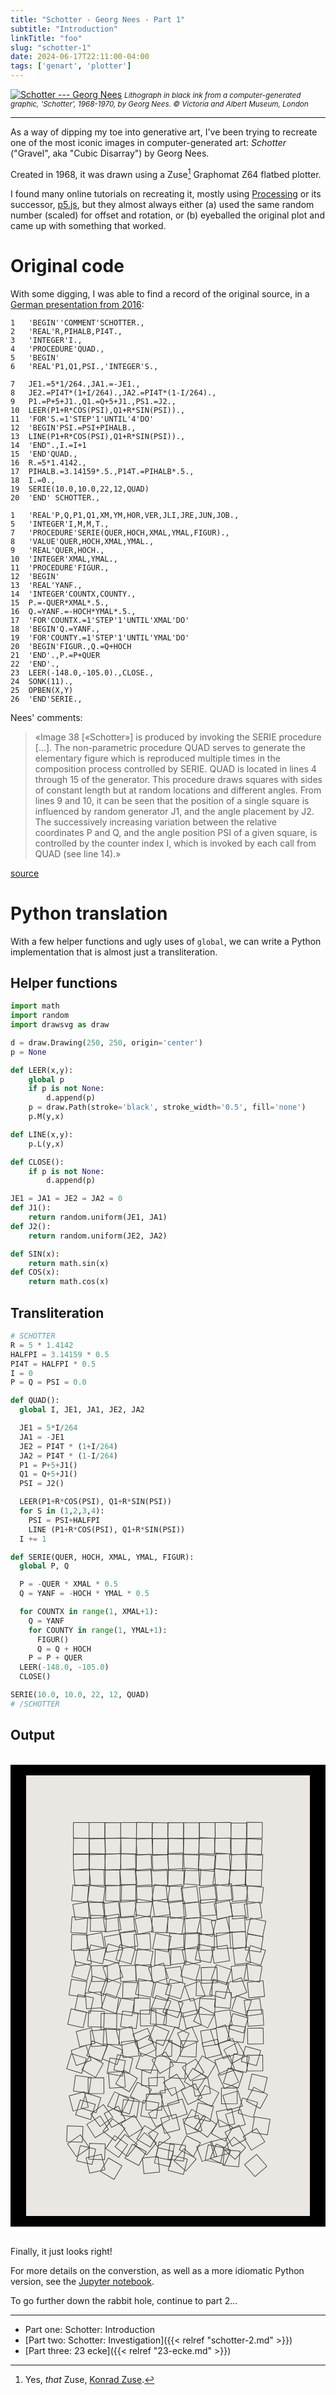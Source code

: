```yaml
---
title: "Schotter - Georg Nees - Part 1"
subtitle: "Introduction"
linkTitle: "foo"
slug: "schotter-1"
date: 2024-06-17T22:11:00-04:00
tags: ['genart', 'plotter']
---
```


[![Schotter --- Georg Nees](/img/2024/nees/plot-vanda.jpg)](https://collections.vam.ac.uk/item/O221321/schotter-print-nees-georg)
_<small>Lithograph in black ink from a computer-generated graphic, 'Schotter', 1968-1970, by Georg Nees. © Victoria and Albert Museum, London</small>_

---

As a way of dipping my toe into generative art, I've been trying to
recreate one of the most iconic images in computer-generated art:
_Schotter_ ("Gravel", aka "Cubic Disarray") by Georg Nees.

Created in 1968, it was drawn using a Zuse[^zuse] Graphomat Z64
flatbed plotter.

I found many online tutorials on recreating it, mostly using
[Processing](https://processing.org/) or its successor,
[p5.js](https://p5js.org/), but they almost always either (a) used the
same random number (scaled) for offset and rotation, or (b) eyeballed
the original plot and came up with something that worked.

[^zuse]: Yes, _that_ Zuse, [Konrad Zuse](https://en.wikipedia.org/wiki/Konrad_Zuse).

# Original code

With some digging, I was able to find a record of the original source,
in a [German presentation from
2016](https://www.slideshare.net/slideshow/kunst-und-computer/67510183#16):

```text
1   'BEGIN''COMMENT'SCHOTTER.,
2   'REAL'R,PIHALB,PI4T.,
3   'INTEGER'I.,
4   'PROCEDURE'QUAD.,
5   'BEGIN'
6   'REAL'P1,Q1,PSI.,'INTEGER'S.,

7   JE1.=5*1/264.,JA1.=-JE1.,
8   JE2.=PI4T*(1+I/264).,JA2.=PI4T*(1-I/264).,
9   P1.=P+5+J1.,Q1.=Q+5+J1.,PS1.=J2.,
10  LEER(P1+R*COS(PSI),Q1+R*SIN(PSI)).,
11  'FOR'S.=1'STEP'1'UNTIL'4'DO'
12  'BEGIN'PSI.=PSI+PIHALB.,
13  LINE(P1+R*COS(PSI),Q1+R*SIN(PSI)).,
14  'END".,I.=I+1
15  'END'QUAD.,
16  R.=5*1.4142.,
17  PIHALB.=3.14159*.5.,P14T.=PIHALB*.5.,
18  I.=0.,
19  SERIE(10.0,10.0,22,12,QUAD)
20  'END' SCHOTTER.,

1   'REAL'P,Q,P1,Q1,XM,YM,HOR,VER,JLI,JRE,JUN,JOB.,
5   'INTEGER'I,M,M,T.,
7   'PROCEDURE'SERIE(QUER,HOCH,XMAL,YMAL,FIGUR).,
8   'VALUE'QUER,HOCH,XMAL,YMAL.,
9   'REAL'QUER,HOCH.,
10  'INTEGER'XMAL,YMAL.,
11  'PROCEDURE'FIGUR.,
12  'BEGIN'
13  'REAL'YANF.,
14  'INTEGER'COUNTX,COUNTY.,
15  P.=-QUER*XMAL*.5.,
16  Q.=YANF.=-HOCH*YMAL*.5.,
17  'FOR'COUNTX.=1'STEP'1'UNTIL'XMAL'DO'
18  'BEGIN'Q.=YANF.,
19  'FOR'COUNTY.=1'STEP'1'UNTIL'YMAL'DO'
20  'BEGIN'FIGUR.,Q.=Q+HOCH
21  'END'.,P.=P+QUER
22  'END'.,
23  LEER(-148.0,-105.0).,CLOSE.,
24  SONK(11).,
25  OPBEN(X,Y)
26  'END'SERIE.,
```

Nees' comments:
> «Image 38 [«Schotter»] is produced by invoking the SERIE procedure […]. The non-parametric procedure QUAD serves to generate the elementary figure which is reproduced multiple times in the composition process controlled by SERIE. QUAD is located in lines 4 through 15 of the generator. This procedure draws squares with sides of constant length but at random locations and different angles. From lines 9 and 10, it can be seen that the position of a single square is influenced by random generator J1, and the angle placement by J2. The successively increasing variation between the relative coordinates P and Q, and the angle position PSI of a given square, is controlled by the counter index I, which is invoked by each call from QUAD (see line 14).»

[source](https://ems.andrew.cmu.edu/2013_60210a/assignments/assignment-04/index.html)

# Python translation

With a few helper functions and ugly uses of `global`, we can write a
Python implementation that is almost just a transliteration.

## Helper functions

```python
import math
import random
import drawsvg as draw

d = draw.Drawing(250, 250, origin='center')
p = None

def LEER(x,y):
    global p
    if p is not None:
        d.append(p)
    p = draw.Path(stroke='black', stroke_width='0.5', fill='none')
    p.M(y,x)

def LINE(x,y):
    p.L(y,x)

def CLOSE():
    if p is not None:
        d.append(p)

JE1 = JA1 = JE2 = JA2 = 0
def J1():
    return random.uniform(JE1, JA1)
def J2():
    return random.uniform(JE2, JA2)

def SIN(x):
    return math.sin(x)
def COS(x):
    return math.cos(x)
```

## Transliteration

```python
# SCHOTTER
R = 5 * 1.4142
HALFPI = 3.14159 * 0.5
PI4T = HALFPI * 0.5
I = 0
P = Q = PSI = 0.0

def QUAD():
  global I, JE1, JA1, JE2, JA2

  JE1 = 5*I/264
  JA1 = -JE1
  JE2 = PI4T * (1+I/264)
  JA2 = PI4T * (1-I/264)
  P1 = P+5+J1()
  Q1 = Q+5+J1()
  PSI = J2()

  LEER(P1+R*COS(PSI), Q1+R*SIN(PSI))
  for S in (1,2,3,4):
    PSI = PSI+HALFPI
    LINE (P1+R*COS(PSI), Q1+R*SIN(PSI))
  I += 1

def SERIE(QUER, HOCH, XMAL, YMAL, FIGUR):
  global P, Q

  P = -QUER * XMAL * 0.5
  Q = YANF = -HOCH * YMAL * 0.5

  for COUNTX in range(1, XMAL+1):
    Q = YANF
    for COUNTY in range(1, YMAL+1):
      FIGUR()
      Q = Q + HOCH
    P = P + QUER
  LEER(-148.0, -105.0)
  CLOSE()

SERIE(10.0, 10.0, 22, 12, QUAD)
# /SCHOTTER
```

## Output

<br>

<center style="background-color:black">
<br>
<svg xmlns="http://www.w3.org/2000/svg" width="90%" viewBox="-90 -140 180 280" style="background-color:#eae6e2">
<g stroke-width=".4" stroke="#41403a" fill="none" stroke-linecap="round" stroke-linejoin="round">
<path d="M-50-100v-10h-10v10h10m10.008-.007v-10h-10v10h10"/>
<path d="m-30.016-99.982.045-10-10-.045-.045 10 10 .045m10.053-.038.036-10-10-.037-.036 10 10 .036"/>
<path d="m-9.978-100.006.1-9.999-10-.1-.1 10 10 .1"/>
<path d="m-.047-99.879.147-9.999-9.999-.146-.146 9.999 9.998.146"/>
<path d="m9.955-99.975.1-10-9.999-.1-.1 10 9.999.1"/>
<path d="m19.974-99.925.002-10-10-.002-.002 10 10 .002"/>
<path d="m30.01-100.077-.057-10-10 .057.058 10 10-.057m10.09-.09-.083-10-10 .084.084 10 10-.084m10.005.394.088-10-10-.087-.087 10 10 .087"/>
<path d="m59.928-100.158.075-10-10-.075-.075 10 10 .075M-50.063-89.98l.197-9.997-9.998-.197-.197 9.997 9.998.198"/>
<path d="m-39.73-89.91-.306-9.996-9.995.306.306 9.995 9.995-.306m10.109-.306-.237-9.998-9.997.237.237 9.997 9.997-.236"/>
<path d="m-20.187-90.06.288-9.996-9.996-.288-.288 9.996 9.996.288"/>
<path d="m-9.641-89.996-.438-9.99-9.99.437.437 9.99 9.99-.437"/>
<path d="m.267-89.713.093-9.999-10-.093-.092 10 9.999.092"/>
<path d="m9.863-89.738.277-9.996-9.996-.278-.278 9.996 9.996.278"/>
<path d="m19.781-89.89.088-10-10-.087-.087 10 10 .087"/>
<path d="m29.503-90.024.457-9.99-9.99-.456-.456 9.99 9.989.456"/>
<path d="m39.866-90.235-.195-9.998-9.998.195.195 9.998 9.998-.195m10.256.513.065-10-10-.065-.065 10 10 .065"/>
<path d="m59.357-89.35.524-9.986-9.986-.524-.525 9.986 9.987.524m-109.225 9.376-.22-9.997-9.997.22.22 9.997 9.997-.22"/>
<path d="m-40.006-80.103.338-9.994-9.995-.338-.338 9.994 9.994.338"/>
<path d="m-29.767-80.268-.254-9.996-9.996.254.253 9.996 9.997-.254"/>
<path d="m-20.106-79.929.24-9.997-9.997-.24-.24 9.997 9.997.24"/>
<path d="m-10.238-79.799-.39-9.992-9.992.39.39 9.992 9.992-.39m10.708.056-.477-9.988-9.988.476.476 9.988 9.988-.476"/>
<path d="m10.348-80.75-.446-9.99-9.99.447.447 9.99 9.99-.447"/>
<path d="m19.335-79.499.254-9.996-9.997-.255-.254 9.997 9.997.254"/>
<path d="m29.295-79.067.784-9.97-9.97-.784-.783 9.97 9.969.784m10.641-1.021.61-9.98-9.982-.61-.609 9.981 9.981.61"/>
<path d="m49.694-80.004-.511-9.987-9.987.511.511 9.987 9.987-.51m10.233.237.309-9.996-9.995-.308-.309 9.995 9.995.309m-108.959 9.02-.913-9.958-9.958.912.913 9.958 9.958-.912"/>
<path d="m-39.863-70.084.155-9.999-9.999-.154-.155 9.998 10 .155"/>
<path d="m-30.35-69.943-.188-9.999-9.998.188.188 9.998 9.998-.187m10.71-.977-.856-9.964-9.963.855.855 9.964 9.963-.856"/>
<path d="m-10.026-70.587-.755-9.971-9.97.754.754 9.972 9.971-.755"/>
<path d="m-.067-70.369-.389-9.992-9.992.39.39 9.991 9.991-.389m10.01.995.367-9.993-9.993-.366-.367 9.993 9.993.366m10.295-1.006.694-9.976-9.976-.693-.694 9.975 9.976.694"/>
<path d="m30.182-70.429-.579-9.983-9.983.579.579 9.983 9.983-.578"/>
<path d="m38.483-69.64 1.288-9.917-9.916-1.289-1.289 9.917 9.917 1.288"/>
<path d="m48.99-69.628.386-9.993-9.992-.386-.387 9.992 9.993.387m10.397-.017.196-9.998-9.998-.196-.196 9.998 9.998.196M-51.13-59.605l.841-9.965-9.965-.84-.84 9.964 9.965.84m10.1.595 1.175-9.931-9.93-1.175-1.176 9.93 9.931 1.176m11.373-1.04.248-9.997-9.997-.249-.248 9.997 9.997.249"/>
<path d="m-20.365-60.6.078-10-10-.077-.077 10 10 .077m10.798.985-.375-9.992-9.993.375.375 9.993 9.993-.376"/>
<path d="m-.255-59.337 1.508-9.886-9.885-1.508-1.508 9.886 9.885 1.508"/>
<path d="m9.829-60.728-1.002-9.95-9.95 1.001 1.002 9.95 9.95-1.001"/>
<path d="m19.559-59.643-1.217-9.925-9.926 1.217 1.217 9.925 9.926-1.217m11.413-.315-1.2-9.928-9.927 1.2 1.2 9.928 9.927-1.2m10.512-1.247-1.05-9.945-9.945 1.05 1.05 9.945 9.945-1.05"/>
<path d="m50.804-60.852-.925-9.957-9.957.926.925 9.957 9.957-.926"/>
<path d="m59.665-58.942 1.035-9.946-9.946-1.035-1.035 9.946 9.946 1.035m-108.551 9.144-1.613-9.869-9.869 1.613 1.613 9.87 9.869-1.614"/>
<path d="m-39.932-49.703-.583-9.982-9.983.583.584 9.983 9.982-.584"/>
<path d="m-30.078-50.048-1.375-9.905-9.905 1.375 1.375 9.905 9.905-1.375m10.298-.357-.976-9.952-9.952.976.976 9.952 9.952-.976"/>
<path d="m-11.338-50.051 1.514-9.885-9.884-1.514-1.515 9.884 9.885 1.515m12.82-1.559L.095-61.513l-9.903 1.386 1.387 9.904 9.903-1.387"/>
<path d="M11.597-50.324 10.4-60.252.472-59.055l1.197 9.928 9.928-1.197"/>
<path d="m20.535-49.813-.933-9.957-9.956.933.933 9.956 9.956-.932m10.491-1.607-.685-9.977-9.976.684.684 9.977 9.977-.684"/>
<path d="m41.117-50.672-1.92-9.813-9.814 1.92 1.92 9.814 9.814-1.92"/>
<path d="m50.978-49.728-.94-9.956-9.955.94.94 9.955 9.955-.94"/>
<path d="m59.748-49.661-1.383-9.904-9.904 1.383 1.383 9.904 9.904-1.383M-51.541-39.55l.644-9.98-9.98-.644-.643 9.98 9.979.643m12.266-1.374.192-9.998-9.998-.192-.192 9.998 9.998.192"/>
<path d="m-29.77-41.984-1.46-9.893-9.892 1.46 1.46 9.892 9.892-1.459"/>
<path d="m-20.885-40.802-.897-9.96-9.96.898.897 9.96 9.96-.898m11.676-.268-1.956-9.806-9.806 1.956 1.955 9.806 9.807-1.955"/>
<path d="m-.235-40.084.28-9.996-9.996-.28-.28 9.996 9.996.28"/>
<path d="m8.964-39.06 1.223-9.925-9.925-1.223-1.223 9.925 9.925 1.223m12.21-.69-.563-9.984-9.984.563.563 9.984 9.984-.563"/>
<path d="m28.213-37.794 2.242-9.745-9.745-2.243-2.243 9.746 9.745 2.242"/>
<path d="m39.51-40.043-2.3-9.732-9.732 2.3 2.3 9.732 9.732-2.3"/>
<path d="m49.215-40.934-.488-9.988-9.988.487.488 9.988 9.988-.487M60.196-37.6l2.003-9.798-9.797-2.003-2.003 9.797 9.797 2.004m-111.522 8.847.287-9.995-9.996-.287-.286 9.996 9.995.287"/>
<path d="m-40.282-30.31-1.715-9.851-9.851 1.714 1.714 9.852 9.852-1.715m11.375.928-1.689-9.856-9.856 1.688 1.688 9.856 9.857-1.688m9.887-2.296-1.407-9.9-9.9 1.407 1.407 9.9 9.9-1.407"/>
<path d="m-10.815-29.648-.642-9.979-9.98.642.642 9.98 9.98-.643M.084-27.904l1.978-9.803-9.803-1.977-1.977 9.802 9.802 1.978"/>
<path d="m10.596-29.145.541-9.985-9.985-.542-.542 9.985 9.986.542"/>
<path d="m20.276-30.055-.194-9.998-9.998.194.194 9.998 9.998-.194"/>
<path d="m29.609-29.087-.207-9.997-9.998.207.207 9.998 9.998-.208m11.782-1.375-.72-9.974-9.974.72.72 9.974 9.974-.72"/>
<path d="m49.871-30.831-.622-9.98-9.98.622.622 9.98 9.98-.622"/>
<path d="m58.977-27.767 1.54-9.88-9.88-1.54-1.54 9.88 9.88 1.54m-107.516 7.323-1.53-9.882-9.882 1.53 1.53 9.882 9.882-1.53"/>
<path d="m-41.461-20.39 2.202-9.754-9.754-2.202-2.203 9.754 9.755 2.203m10.33-.256 2.698-9.629-9.63-2.698-2.697 9.63 9.629 2.697"/>
<path d="m-23.338-20.289 2.598-9.656-9.656-2.599-2.599 9.657 9.657 2.598m12.191 1.82 1.711-9.852-9.852-1.711L-21-20.18l9.852 1.711m12.739-.723.454-9.99-9.99-.453-.453 9.99 9.99.453"/>
<path d="m11.748-21.016-1.258-9.92L.57-29.68l1.257 9.92 9.92-1.257"/>
<path d="m20.804-21.485-1.965-9.805-9.805 1.965L11-19.52l9.805-1.965"/>
<path d="m27.245-21.103 1.868-9.824-9.824-1.868-1.868 9.824 9.824 1.868"/>
<path d="m39.208-22.301-1.582-9.874-9.874 1.581 1.582 9.874 9.874-1.581m13.332 1.214-1.226-9.924-9.925 1.226 1.226 9.925 9.925-1.227"/>
<path d="m58.94-19.357 3.035-9.529-9.529-3.034-3.034 9.528 9.528 3.035M-51.372-9.656l2.528-9.675-9.675-2.528-2.528 9.675 9.675 2.528m13.182.346-.289-9.996-9.996.289.289 9.995 9.995-.288"/>
<path d="m-28.54-11.905-3.18-9.481-9.48 3.18 3.18 9.48 9.48-3.18"/>
<path d="m-20.007-9.503-.44-9.99-9.99.44.44 9.99 9.99-.44"/>
<path d="m-10.156-9.752-.415-9.992-9.99.415.414 9.991 9.99-.414"/>
<path d="M.297-11.284-2.74-20.81l-9.528 3.036 3.037 9.528 9.528-3.037"/>
<path d="m9.477-8.765-1.323-9.912-9.912 1.324 1.323 9.911 9.912-1.323"/>
<path d="m17.758-9.777 2.693-9.63L10.82-22.1l-2.692 9.631 9.63 2.692m13.7 1.462-.385-9.993-9.993.386.386 9.992 9.992-.385"/>
<path d="m37.05-7.159 3.165-9.485-9.485-3.166-3.166 9.486L37.05-7.16m14.092-2.642-1.006-9.949-9.95 1.007 1.007 9.949 9.95-1.007"/>
<path d="m58.209-8.757 1.625-9.867-9.867-1.626-1.625 9.867 9.867 1.626M-52.942.9l1.548-9.88-9.88-1.547-1.547 9.88L-52.942.9m11.821-.961 2.917-9.565-9.566-2.917-2.916 9.566 9.565 2.916"/>
<path d="m-32.992 1.554 3.245-9.459-9.459-3.245-3.245 9.459 9.459 3.245m14.25.058.243-9.997-9.997-.244-.243 9.997 9.997.244"/>
<path d="m-10.743.876 1.927-9.813-9.813-1.926-1.926 9.813 9.812 1.926M-.015 3.158 2.19-6.596-7.564-8.8-9.77.953l9.753 2.205"/>
<path d="m8.09 1.838 2.855-9.584-9.585-2.853-2.853 9.584L8.09 1.838M23.682.023l-3.38-9.412-9.412 3.38 3.38 9.412 9.412-3.38"/>
<path d="m27.929.186.324-9.995-9.995-.324-.324 9.995 9.994.324"/>
<path d="m36.095 1.768 2.612-9.652-9.652-2.613-2.613 9.653 9.653 2.612"/>
<path d="M50.136-2.195 46.6-11.548l-9.353 3.536 3.536 9.354 9.354-3.537M61.406.332l-.988-9.951-9.951.988.988 9.951 9.951-.988M-49.303 11.015l2.052-9.787-9.787-2.052-2.052 9.787 9.787 2.052"/>
<path d="m-41.681 7.486-.729-9.973-9.973.728.729 9.974 9.973-.729"/>
<path d="m-32.87 11.177 3.231-9.463-9.463-3.232-3.232 9.463 9.463 3.232"/>
<path d="m-22.723 12.668 1.47-9.891-9.891-1.47-1.47 9.89 9.89 1.471m11.021-.961.557-9.984-9.985-.557-.556 9.985 9.984.556m10.106.946L1.941 3.3-7.412-.238l-3.538 9.353 9.353 3.538"/>
<path d="M6.232 13.858 9.654 4.46.258 1.04l-3.422 9.396 9.396 3.422"/>
<path d="m18.815 11.157-2.423-9.702L6.69 3.878l2.424 9.702 9.701-2.423m10.807 1.028.64-9.98-9.98-.64-.64 9.98 9.98.64"/>
<path d="m39.553 7.955.878-9.962-9.961-.877-.878 9.96 9.961.879m10.369 4.53 3.088-9.511-9.511-3.088-3.088 9.511 9.511 3.088"/>
<path d="M59.666 11.522 58.3 1.615l-9.906 1.366 1.365 9.906 9.907-1.365m-113.494 8.664 2.158-9.765-9.764-2.158-2.158 9.765 9.764 2.158m13.125-.269.405-9.992-9.991-.405-.406 9.991 9.992.406"/>
<path d="m-32.565 21.303.177-9.998-9.998-.177-.177 9.999 9.998.176m12.455-.518 1.291-9.916-9.916-1.29-1.291 9.915 9.916 1.291m12.746-1.867-.248-9.997-9.997.248.249 9.997 9.996-.248"/>
<path d="m-1.166 18.466.648-9.98-9.978-.648-.65 9.979 9.98.649"/>
<path d="m6.978 20.293 1.866-9.824L-.98 8.603l-1.866 9.824 9.824 1.866m14.386-1.759-2.2-9.755-9.755 2.201 2.2 9.755 9.755-2.2"/>
<path d="m25.317 20.384 4.328-9.015-9.015-4.327-4.328 9.015 9.015 4.327m15.556-1.63-1.437-9.896-9.896 1.436 1.436 9.897 9.897-1.437"/>
<path d="m48.04 23.62 2.89-9.572-9.573-2.891-2.89 9.573 9.572 2.89"/>
<path d="m60.898 18.66-.711-9.974-9.975.711.711 9.975 9.975-.711M-46.25 30.119l-2.195-9.756-9.756 2.195 2.195 9.756 9.756-2.195"/>
<path d="m-38.512 31.397-.798-9.968-9.968.799.798 9.968 9.968-.8"/>
<path d="m-31.147 31.127.616-9.98-9.981-.617-.616 9.981 9.98.616"/>
<path d="m-20.534 29.076-2.502-9.682-9.682 2.502 2.502 9.682 9.682-2.502"/>
<path d="m-9.131 29.806-3.815-9.244-9.244 3.815 3.815 9.244 9.244-3.815"/>
<path d="M-3.045 31.652.75 22.4l-9.252-3.794-3.795 9.251 9.252 3.795M9.328 33.03l4.2-9.075-9.075-4.2-4.2 9.076 9.075 4.2"/>
<path d="m19.262 28.91-3.977-9.174-9.175 3.978 3.978 9.175 9.174-3.978m12.868 1.797-1.475-9.89-9.89 1.474 1.474 9.89 9.89-1.474"/>
<path d="m39.614 27.979-3.091-9.51-9.51 3.09 3.09 9.51 9.51-3.09"/>
<path d="m47.856 29.681 1.466-9.892-9.891-1.466-1.467 9.892 9.892 1.466m12.85.725-.208-9.998-9.997.207.207 9.998 9.998-.207M-48.738 40.945l-3.251-9.457-9.457 3.252 3.252 9.456 9.456-3.251"/>
<path d="m-42.112 41.385 3.432-9.393-9.393-3.432-3.431 9.393 9.392 3.432"/>
<path d="m-32.365 43.691 3.74-9.274-9.274-3.74-3.74 9.275 9.274 3.74"/>
<path d="m-18.409 38.088-1.113-9.938-9.938 1.113 1.113 9.938 9.938-1.113"/>
<path d="m-7.549 34.057-4.46-8.95-8.95 4.46 4.46 8.95 8.95-4.46M2.4 38.376l.216-9.998-9.998-.215-.215 9.998 9.998.215"/>
<path d="m5.256 42.109 4.441-8.96-8.96-4.441-4.44 8.959 8.959 4.442"/>
<path d="m17.896 38.85.427-9.99-9.99-.428-.428 9.99 9.99.428m15.973-1.582-2.377-9.713-9.714 2.377 2.377 9.713 9.714-2.376"/>
<path d="m44.537 36.43-3.404-9.403-9.403 3.404 3.404 9.402 9.403-3.404"/>
<path d="m49.122 38.294-4.759-8.795-8.795 4.759 4.76 8.795 8.794-4.76"/>
<path d="m56.213 44.364 2.69-9.631-9.63-2.691-2.691 9.63 9.63 2.692m-110.873 4.819 2.897-9.57-9.571-2.898-2.897 9.571 9.57 2.897"/>
<path d="m-45.837 51.722 4.798-8.773-8.774-4.798-4.797 8.773 8.773 4.798m17.033-.735 1.83-9.83-9.83-1.831-1.83 9.83 9.83 1.831"/>
<path d="m-24.562 49.324 2.307-9.73-9.73-2.308-2.307 9.73 9.73 2.308m13.716-.237 3.263-9.452-9.452-3.264-3.263 9.453 9.452 3.263"/>
<path d="m3.56 44.29-4.999-8.66-8.66 4.999 5 8.66 8.66-5"/>
<path d="m10.76 52.622.73-9.973-9.974-.73-.73 9.973 9.973.73"/>
<path d="m22.862 48.65-5.17-8.559-8.56 5.17 5.17 8.56 8.56-5.17"/>
<path d="m25.401 51.73 5.063-8.624-8.624-5.063-5.062 8.624 8.623 5.062m17.109-4.745-3.372-9.414-9.414 3.372 3.372 9.414 9.414-3.372"/>
<path d="m49.724 48.59 2.039-9.79-9.79-2.039-2.039 9.79 9.79 2.039"/>
<path d="m60.32 47.621-.112-10-9.999.113.112 9.999 10-.112M-50.088 61.783l1.362-9.906-9.907-1.363-1.362 9.907 9.907 1.363"/>
<path d="m-40.59 61.966-.086-10-10 .087.087 10 10-.087m13.569-4.074-.723-9.974-9.973.724.723 9.974 9.974-.724"/>
<path d="m-24.591 60.915 5.193-8.546-8.546-5.193-5.193 8.546 8.546 5.193m17.795-3.748.28-9.996-9.995-.281-.281 9.996 9.996.28"/>
<path d="m-1.615 61.53-.664-9.978-9.977.664.663 9.978 9.978-.664"/>
<path d="m10.985 58.15-5.298-8.48-8.481 5.296 5.297 8.482 8.482-5.297m7.88 1.684 5.359-8.442-8.443-5.36-5.359 8.443 8.443 5.36"/>
<path d="M27.128 61.934 25.304 52.1l-9.832 1.824 1.824 9.832 9.832-1.823M45 54.694l-4.202-9.074-9.074 4.202 4.202 9.074L45 54.694"/>
<path d="m44.736 58.408 3.05-9.523-9.523-3.05-3.05 9.523 9.523 3.05m16.128 3.164 2.261-9.74-9.74-2.262-2.262 9.741 9.741 2.261m-111.368 9.005-2.577-9.663-9.662 2.577 2.577 9.662 9.662-2.576"/>
<path d="m-45.548 74.223 3.034-9.528-9.528-3.034-3.034 9.528 9.528 3.034m16.206.118 4.444-8.958-8.957-4.444-4.445 8.958 8.958 4.444"/>
<path d="m-24.39 75.014 2.913-9.566-9.567-2.913-2.912 9.567 9.566 2.912m9.435-6.717 4.526-8.917-8.917-4.526-4.526 8.917 8.917 4.526"/>
<path d="m-3.92 72.635.27-9.996-9.997-.27-.269 9.997 9.996.27"/>
<path d="m7.125 67.753-2.516-9.678-9.678 2.516 2.516 9.678 9.678-2.516m14.606-3.02-4.326-9.016-9.016 4.326 4.326 9.016 9.016-4.326"/>
<path d="m27.738 70.302 4.664-8.846-8.845-4.664-4.664 8.846 8.845 4.664m16.299-1.869-.058-10-10 .058.058 10 10-.058"/>
<path d="m47.38 69.94-2.855-9.584-9.584 2.855 2.855 9.584 9.583-2.855m11.26 1.582 4.76-8.794-8.794-4.76-4.76 8.794 8.794 4.76M-49.01 78.528l2.955-9.553-9.554-2.954-2.954 9.553 9.554 2.954"/>
<path d="m-34.992 76.998-5.958-8.031-8.031 5.957 5.957 8.032 8.032-5.958"/>
<path d="m-26.879 78.856-4.655-8.85-8.85 4.656 4.656 8.85 8.85-4.656"/>
<path d="m-19.78 77.146 1.51-9.885-9.886-1.51-1.51 9.886 9.886 1.51m12.385.707 1.638-9.865-9.865-1.638-1.638 9.864 9.865 1.639"/>
<path d="m1.246 78.508-4.742-8.804-8.804 4.742 4.742 8.804 8.804-4.742m11.057-3.529-3.166-9.485L-.35 68.66l3.167 9.485 9.485-3.166m6.588 10.713 4.95-8.69-8.69-4.948-4.949 8.69 8.69 4.948"/>
<path d="m26.819 79.744 2.161-9.764-9.763-2.162-2.162 9.764 9.764 2.162m15.669 1.555L40.493 71.5l-9.8 1.996 1.996 9.799 9.799-1.996"/>
<path d="m49.199 81.652-3.096-9.51-9.509 3.097 3.096 9.508 9.509-3.095"/>
<path d="m54.24 77.218 2.722-9.622-9.622-2.723-2.723 9.622 9.622 2.723M-54.29 92.92l.408-9.99-9.992-.409-.408 9.992 9.992.408m16.602-8.121-5.288-8.488-8.487 5.288 5.287 8.487 8.488-5.287"/>
<path d="m-33.296 92.057 6.1-7.924-7.924-6.1-6.1 7.924 7.924 6.1"/>
<path d="m-16.084 84.302-5.203-8.54-8.54 5.203 5.203 8.54 8.54-5.203m4.977 11.702 4.976-8.673-8.673-4.977-4.977 8.674 8.674 4.977"/>
<path d="m1.582 89.99-5.644-8.256-8.255 5.644 5.644 8.255 8.255-5.644"/>
<path d="m7.564 84.873-2.446-9.696-9.696 2.447 2.446 9.696 9.696-2.447m14.05.724-2.366-9.716-9.716 2.366 2.366 9.716 9.716-2.366"/>
<path d="m25.187 89.762 5.782-8.159-8.159-5.782-5.782 8.16 8.159 5.781"/>
<path d="m36.313 92.205 4.807-8.769-8.769-4.807-4.807 8.769 8.769 4.807"/>
<path d="m49.684 90.979-4.542-8.91-8.91 4.542 4.543 8.91 8.909-4.542m13.515-2.716 1.679-9.858-9.858-1.68-1.68 9.859 9.859 1.679M-49.82 96.415l-5.74-8.189-8.189 5.739 5.739 8.19 8.19-5.74"/>
<path d="m-40.182 104.061.41-9.991-9.992-.41-.41 9.991 9.992.41m8.895-1.436 5.755-8.178-8.178-5.754-5.755 8.177 8.178 5.755"/>
<path d="m-25.705 102.006 6.216-7.833-7.834-6.216-6.215 7.833 7.833 6.216"/>
<path d="m-13.506 100.94 6.3-7.766-7.767-6.3-6.3 7.767 7.767 6.3m15.678 3.471 2.037-9.79-9.79-2.037-2.037 9.79 9.79 2.037"/>
<path d="M9.957 104.913 11.273 95 1.36 93.684l-1.316 9.913 9.913 1.316"/>
<path d="m16.169 102.17 4.48-8.94-8.94-4.48-4.48 8.94 8.94 4.48"/>
<path d="m31.142 101.792-3.412-9.4-9.4 3.413 3.413 9.4 9.4-3.413"/>
<path d="m39.29 99.886-2.533-9.674-9.674 2.533 2.533 9.674 9.674-2.533"/>
<path d="m42.652 103.786 6.7-7.424-7.425-6.7-6.7 7.424 7.425 6.7m18.931-11.068-5.251-8.51-8.51 5.252 5.252 8.51 8.51-5.252m-109.747 14.345 2.3-9.732-9.732-2.3-2.3 9.732 9.732 2.3"/>
<path d="m-39.942 110.362-2.22-9.75-9.75 2.218 2.22 9.75 9.75-2.218"/>
<path d="m-34.204 116.54 5.076-8.616-8.616-5.076-5.076 8.616 8.616 5.076m15.724-8.831 4.747-8.802-8.802-4.747-4.746 8.802 8.801 4.747"/>
<path d="m-5.24 111.919-1.007-9.95-9.949 1.008 1.008 9.95 9.949-1.008"/>
<path d="m1.168 108.48 2.396-9.708-9.71-2.396-2.395 9.709 9.709 2.396"/>
<path d="m9.84 113.38 2.591-9.658-9.658-2.592-2.592 9.658 9.658 2.592"/>
<path d="m11.442 111.216 6.507-7.593-7.593-6.507-6.507 7.593 7.593 6.507m22.018-4.927 1.986-9.801-9.801-1.985-1.985 9.801 9.8 1.985"/>
<path d="m36.074 107.233 3.87-9.22-9.221-3.87-3.87 9.22 9.221 3.87"/>
<path d="m44.932 108.518.9-9.96-9.96-.898-.899 9.96 9.96.898m17.912-.284-6.53-7.573-7.573 6.53 6.53 7.573 7.573-6.53"/>
</g>
</svg>
<br>
<br>
</center>
<br>

Finally, it just looks right!

For more details on the converstion, as well as a more idiomatic
Python version, see the [Jupyter
notebook](https://github.com/zellyn/genart/blob/main/research/schotter/schotter.ipynb).

To go further down the rabbit hole, continue to part 2...

---

* Part one: Schotter: Introduction
* [Part two: Schotter: Investigation]({{< relref "schotter-2.md" >}})
* [Part three: 23 ecke]({{< relref "23-ecke.md" >}})
